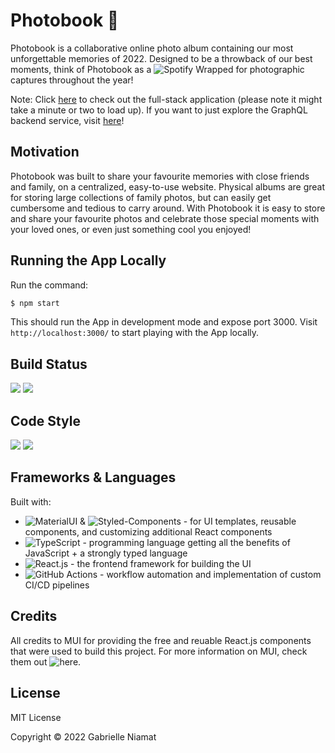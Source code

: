 # Photobook 📸

Photobook is a collaborative online photo album containing our most unforgettable memories of 2022. Designed to be a throwback of our best moments, think of Photobook as a ![Spotify Wrapped](https://www.spotify.com/ca-en/wrapped/) for photographic captures throughout the year!

Note: Click [here](https://photobook-fe.herokuapp.com/) to check out the full-stack application (please note it might take a minute or two to load up). If you want to just explore the GraphQL backend service, visit [here](https://photobook-be.herokuapp.com/)!

## Motivation

Photobook was built to share your favourite memories with close friends and family, on a centralized, easy-to-use website. Physical albums are great for storing large collections of family photos, but can easily get cumbersome and tedious to carry around. With Photobook it is easy to store and share your favourite photos and celebrate those special moments with your loved ones, or even just something cool you enjoyed!

## Running the App Locally
Run the command:

```bash
$ npm start

```
This should run the App in development mode and expose port 3000. Visit `http://localhost:3000/` to start playing with the App locally.


## Build Status

![](https://github.com/pidgey0403/photobook-frontend/actions/workflows/CI.yml/badge.svg)
![](https://github.com/pidgey0403/photobook-backend/actions/workflows/ci.yml/badge.svg)

## Code Style

<a href="https://prettier.io/"><img src="https://img.shields.io/badge/formatter-prettier-blue.svg"></a>
<a href="https://eslint.org/"><img src="https://img.shields.io/badge/linter-eslint-blue.svg"></a>


## Frameworks & Languages

Built with:

-   ![MaterialUI](https://mui.com/) & ![Styled-Components](https://styled-components.com/) - for UI templates, reusable components, and customizing additional React components
-   ![TypeScript](https://www.typescriptlang.org/) - programming language getting all the benefits of JavaScript + a strongly typed language
-   ![React.js](https://reactjs.org/) - the frontend framework for building the UI
-   ![GitHub Actions](https://github.com/features/actions) - workflow automation and implementation of custom CI/CD pipelines

## Credits

All credits to MUI for providing the free and reuable React.js components that were used to build this project.
For more information on MUI, check them out ![here](https://mui.com/).

## License

MIT License

Copyright © 2022 Gabrielle Niamat
